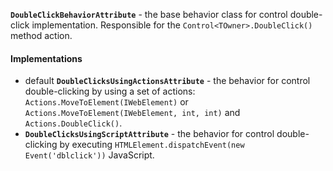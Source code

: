 **`DoubleClickBehaviorAttribute`** - the base behavior class for control double-click implementation.
Responsible for the `Control<TOwner>.DoubleClick()` method action.

#### Implementations

- <span class="label label-primary">default</span> **`DoubleClicksUsingActionsAttribute`** -
  the behavior for control double-clicking by using a set of actions:
  `Actions.MoveToElement(IWebElement)` or `Actions.MoveToElement(IWebElement, int, int)` and `Actions.DoubleClick()`.
- **`DoubleClicksUsingScriptAttribute`** - the behavior for control double-clicking by executing
  `HTMLElement.dispatchEvent(new Event('dblclick'))` JavaScript.